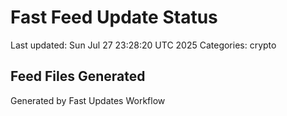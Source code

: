 # Fast Feed Update Status
Last updated: Sun Jul 27 23:28:20 UTC 2025
Categories: crypto

## Feed Files Generated

Generated by Fast Updates Workflow
